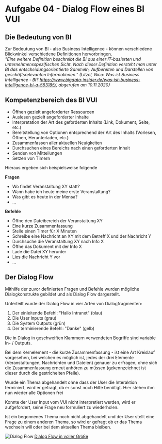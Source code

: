 # Aufgabe 04 - Dialog Flow eines BI VUI

## Die Bedeutung von BI

Zur Bedeutung von BI - also Business Intelligence - können verschiedene Blickwinkel verschiedene Definitionen hervorbringen. <br>
*"Eine weitere Definition beschreibt die BI aus einer IT-basierten und unternehmensspezifischen Sicht. Nach dieser Definition versteht man unter BI das entscheidungsorientierte Sammeln, Aufbereiten und Darstellen von geschäftsrelevanten Informationen."*
_(Litzel, Nico: Was ist Business Intelligence - BI? https://www.bigdata-insider.de/was-ist-business-intelligence-bi-a-563185/, abgerufen am 10.11.2020)_

## Kompetenzbereich des BI VUI

* Öffnen gezielt angeforderter Ressourcen
* Auslesen gezielt angeforderter Inhalte
* Interpretation der Art des geforderten Inhalts (Link, Dokument, Seite, etc.)
* Bereitstellung von Optionen entsprechend der Art des Inhalts (Vorlesen, Öffnen, Herunterladen, etc.)
* Zusammenfassen aller aktuellen Neuigkeiten
* Durchsuchen eines Bereichs nach einen geforderten Inhalt
* Senden von Mitteilungen
* Setzen von Timern

Hieraus ergeben sich beispielsweise folgende

**Fragen**

* Wo findet Veranstaltung XY statt?
* Wann habe ich heute meine erste Veranstaltung?
* Was gibt es heute in der Mensa?
* ...

**Befehle**

* Öffne den Dateibereich der Veranstaltung XY
* Eine kurze Zusammenfassung
* Stelle einen Timer für X Minuten
* Schreibe eine Nachricht an XY mit dem Betreff X und der Nachricht Y
* Durchsuche die Veranstaltung XY nach Info X
* Öffne das Dokument mit der Info X
* Lade die Datei XY herunter
* Lies die Nachricht Y vor
* ...

## Der Dialog Flow

Mithilfe der zuvor definierten Fragen und Befehle wurden mögliche Dialogkonstrukte gebildet und als Dialog Flow dargestellt.

Unterteilt wurde der Dialog Flow in vier Arten von Dialogfragmenten:

1. Der einleitende Befehl: "Hallo Intranet" (blau)
2. Die User Inputs (grau)
3. Die System Outputs (grün)
4. Der terminierende Befehl: "Danke" (gelb)

Die in Dialog in geschweiften Klammern verwendeten Begriffe sind variable In- / Outputs. 

Bei dem Kernelement - die kurze Zusammenfassung - ist eine Art Kreislauf vorgesehen, bei welchen es möglich ist, jedes der drei Elemente (Veranstaltungen, Nachrichten und Dateien) genauer zu erfragen, ohne sich die Zusammenfassung erneut anhören zu müssen (gekennzeichnet ist dieser durch die gestrichelten Pfeile).

Wurde ein Thema abgehandelt ohne dass der User die Interaktion terminiert, wird er gefragt, ob er sonst noch Hilfe benötigt. Hier stehen ihm nun wieder alle Optionen frei

Konnte der User Input vom VUI nicht interpretiert werden, wird er aufgefordert, seine Frage neu formuliert zu wiederholen. 

Ist ein begonnenes Thema noch nicht abgehandelt und der User stellt eine Frage zu einem anderen Thema, so wird er gefragt ob er das Thema wechseln will oder bei dem aktuellen Thema bleiben.

![Dialog Flow](https://ninahecht.github.io/IFD-WiSe20-21/aufgabe4/dialog-flow.svg)
[Dialog Flow in voller Größe](https://ninahecht.github.io/IFD-WiSe20-21/aufgabe4/dialog-flow.html)